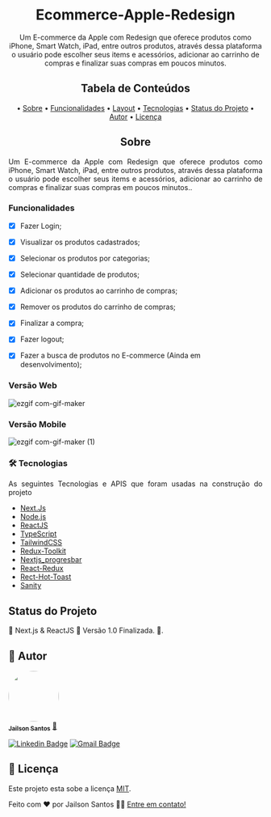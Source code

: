 <h1 align="center">Ecommerce-Apple-Redesign</h1>

<p align="center">
  Um E-commerce da Apple com Redesign que oferece produtos como iPhone, Smart Watch, iPad, entre outros produtos, através dessa plataforma o usuário pode escolher seus items e acessórios, adicionar ao carrinho de compras e finalizar suas compras em poucos minutos.
</p>

<h2 align="center">Tabela de Conteúdos</h2>
<p align="center">
  • <a href="#sobre">Sobre</a>
  • <a href="#funcionalidades">Funcionalidades</a>
  • <a href="#layout">Layout</a>
  • <a href="#tecnologias">Tecnologias</a> 
  • <a href="#status">Status do Projeto</a> 
  • <a href="#autor">Autor</a>
  • <a href="#licenca">Licença</a>
</p>

<h2 align="center" id="sobre">Sobre</h2>
<p align="justify"> Um E-commerce da Apple com Redesign que oferece produtos como iPhone, Smart Watch, iPad, entre outros produtos, através dessa plataforma o usuário pode escolher seus items e acessórios, adicionar ao carrinho de compras e finalizar suas compras em poucos minutos..</p>

<h3 align="left" id="funcionalidades">Funcionalidades</h3>

- [x] Fazer Login;
- [x] Visualizar os produtos cadastrados;
- [x] Selecionar os produtos por categorias;
- [x] Selecionar quantidade de produtos;
- [x] Adicionar os produtos ao carrinho de compras;
- [x] Remover os produtos do carrinho de compras;
- [x] Finalizar a compra;
- [x] Fazer logout;
- [x] Fazer a busca de produtos no E-commerce (Ainda em desenvolvimento);


<h3 align="left" id="layout">Versão Web</h3>

![ezgif com-gif-maker](https://user-images.githubusercontent.com/11697713/220417827-369d1377-35d2-49cc-8fed-ce4dcfa228fb.gif)

<h3 align="left" id="layout">Versão Mobile</h3>

![ezgif com-gif-maker (1)](https://user-images.githubusercontent.com/11697713/220701251-68060e57-68f5-48a1-b29a-989bcb6b9e1c.gif)

<h3 align="left" id="tecnologias">🛠 Tecnologias</h3>
<p align="justify">As seguintes Tecnologias e APIS que foram usadas na construção do projeto</p>

- [Next.Js](https://nextjs.org/)
- [Node.js](https://nodejs.org/en/)
- [ReactJS](https://pt-br.reactjs.org/)
- [TypeScript](https://www.typescriptlang.org/)
- [TailwindCSS](https://tailwindcss.com/docs/installation)
- [Redux-Toolkit](https://redux-toolkit.js.org/usage/usage-guide)
- [Nextjs_progresbar](https://www.npmjs.com/package/nextjs-progressbar)
- [React-Redux](https://react-redux.js.org/introduction/getting-started)
- [Rect-Hot-Toast](https://www.npmjs.com/package/react-hot-toast)
- [Sanity](https://www.sanity.io/plugins/next-auth-sanity)

<h2 align="left" id="status">Status do Projeto</h2>
<p align="left"> 🚧  Next.js & ReactJS 🚀 Versão 1.0 Finalizada.  🚧.</p>

<h2 align="left" id="autor">🦸 Autor</h2>
<a href="https://github.com/JailsonSantos">
 <img style="border-radius: 50%;" src="https://avatars.githubusercontent.com/u/11697713?s=96&v=4" width="100px;" alt=""/>
 <br />
 <sub><b>Jailson Santos</b></sub></a> <a href="https://www.linkedin.com/in/jailson-santos-726395104/" title="Jailson Santos">🚀</a>
 <br />

[![Linkedin Badge](https://img.shields.io/badge/-Jailson-blue?style=flat-square&logo=Linkedin&logoColor=white&link=https://www.linkedin.com/in/jailson-santos-726395104/)](https://www.linkedin.com/in/jailson-santos-726395104/) 
[![Gmail Badge](https://img.shields.io/badge/-jailson.ads007@gmail.com-c14438?style=flat-square&logo=Gmail&logoColor=white&link=mailto:jailson.ads007@gmail.com)](mailto:jailson.ads007@gmail.com)


<h2 align="left" id="licenca">📝 Licença</h2>

Este projeto esta sobe a licença [MIT](./LICENSE).

Feito com ❤️ por Jailson Santos 👋🏽 [Entre em contato!](https://www.linkedin.com/in/jailson-santos-726395104/)